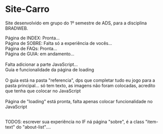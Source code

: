 # Site-Carro
 Site desenvolvido em grupo do 1º semestre de ADS, para a disciplina BRADWEB.

Página de INDEX: Pronta...<br>
Página de SOBRE: Falta só a experiência de vocês...<br>
Página de FAQs: Pronta...<br>
Página de GUIA: em andamento...<br><br>
Falta adicionar a parte JavaScript...<br>
Guia e funcionalidade da página de loading<br><br>
O guia está na pasta  "referencia", dps que completar tudo eu jogo para a pasta principal... só tem texto, as imagens não foram colocadas, acredito que tenha que colocar no JavaScript<br><br>
Página de "loading" está pronta, falta apenas colocar funcionalidade no JavaScript<br><br>

TODOS: escrever sua experiência no IF ná página "sobre", é a class "item-text" do "about-list"....
